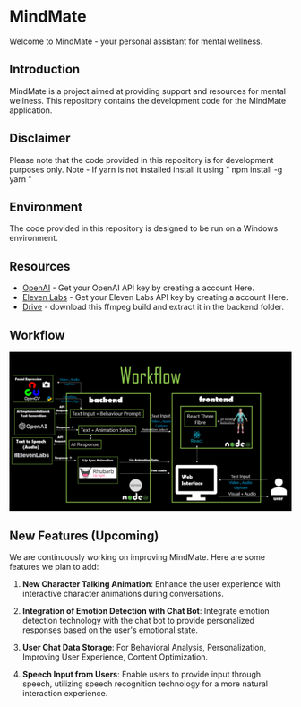 # MindMate

Welcome to MindMate - your personal assistant for mental wellness.

## Introduction

MindMate is a project aimed at providing support and resources for mental wellness. This repository contains the development code for the MindMate application.

## Disclaimer

Please note that the code provided in this repository is for development purposes only.
Note - If yarn is not installed install it using " npm install -g yarn "

## Environment

The code provided in this repository is designed to be run on a Windows environment.

## Resources
- [OpenAI](https://openai.com) - Get your OpenAI API key by creating a account Here.
- [Eleven Labs](https://www.eleven-labs.com) -  Get your Eleven Labs API key by creating a account Here.
- [Drive](https://drive.google.com/file/d/1c0sOb1EA_u7USQck8fTaQiCRJpEWEjLp/view?usp=sharing) -  download this ffmpeg build and extract it in the backend folder.

## Workflow
![Image Name](https://github.com/Divyanshu4fx/MindMate/blob/main/Sample_Videos/Workflow_diagram.png)

## New Features (Upcoming)

We are continuously working on improving MindMate. Here are some features we plan to add:

1. **New Character Talking Animation**: Enhance the user experience with interactive character animations during conversations.

2. **Integration of Emotion Detection with Chat Bot**: Integrate emotion detection technology with the chat bot to provide personalized responses based on the user's emotional state.

3. **User Chat Data Storage**: For Behavioral Analysis, Personalization, Improving User Experience, Content Optimization.

4. **Speech Input from Users**: Enable users to provide input through speech, utilizing speech recognition technology for a more natural interaction experience.
